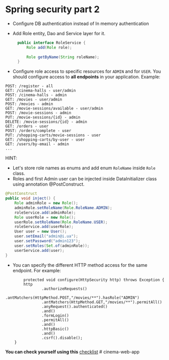 # Spring security part 2

- Configure DB authentication instead of In memory authentication
- Add Role entity, Dao and Service layer for it.
    ```java
      public interface RoleService {
          Role add(Role role);
      
          Role getByName(String roleName);
      }
    ```

- Configure role access to specific resources for `ADMIN` and for `USER`.
  You should configure access to __all endpoints__ in your application. Example:
```
POST: /register - all
GET: /cinema-halls - user/admin
POST: /cinema-halls - admin
GET: /movies - user/admin
POST: /movies - admin
GET: /movie-sessions/available - user/admin
POST: /movie-sessions - admin
PUT: /movie-sessions/{id} - admin
DELETE: /movie-sessions/{id} - admin
GET: /orders - user
POST: /orders/complete - user
PUT: /shopping-carts/movie-sessions - user
GET: /shopping-carts/by-user - user
GET: /users/by-email - admin
...
``` 

HINT:
- Let's store role names as enums and add enum `RoleName` inside `Role` class.
- Roles and first Admin user can be injected inside DataInitializer class using annotation @PostConstruct.
```java
@PostConstruct
public void inject() {
    Role adminRole = new Role();
    adminRole.setRoleName(Role.RoleName.ADMIN);
    roleService.add(adminRole);
    Role userRole = new Role();
    userRole.setRoleName(Role.RoleName.USER);
    roleService.add(userRole);
    User user = new User();
    user.setEmail("admin@i.ua");
    user.setPassword("admin123");
    user.setRoles(Set.of(adminRole));
    userService.add(user);
}
```
- You can specify the different HTTP method access for the same endpoint. For example:

```plainjava
        protected void configure(HttpSecurity http) throws Exception {
        http
                .authorizeRequests()
                .antMatchers(HttpMethod.POST,"/movies/**").hasRole("ADMIN")
                .antMatchers(HttpMethod.GET,"/movies/**").permitAll()
                .anyRequest().authenticated()
                .and()
                .formLogin()
                .permitAll()
                .and()
                .httpBasic()
                .and()
                .csrf().disable();
    }
```

__You can check yourself using this__ [checklist](https://mate-academy.github.io/jv-program-common-mistakes/java-spring/security-part-2/jv-spring-security-checklist)
#   c i n e m a - w e b - a p p  
 